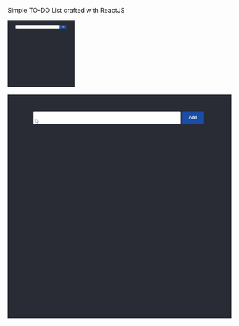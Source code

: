 Simple TO-DO List crafted with ReactJS

<img style="width:30%" src="https://github.com/enzotrucchi/react-todo-list/blob/main/demo.gif">

![demo-gif](https://github.com/enzotrucchi/react-todo-list/blob/main/demo.gif)
